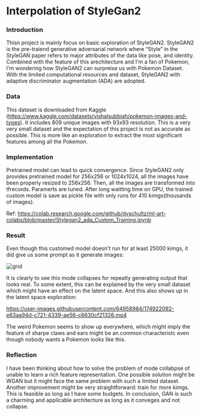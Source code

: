 # Interpolation of StyleGan2

### Introduction
Thisn project is mainly focus on basic exploration of StyleGAN2. StyleGAN2 is the pre-traiend generative adversarial network where “Style” in the StyleGAN paper refers to major attributes of the data like pose, and identity. Combined with the feature of this arechitecture and I'm a fan of Pokemon, I'm wondering how StyleGAN2 can surpreise us with Pokemon Dataset.  With the limited computational resources and dataset, StyleGAN2 with adaptive discriminator augmentation (ADA) are adopted.

### Data
This dataset is downloaded from Kaggle (https://www.kaggle.com/datasets/vishalsubbiah/pokemon-images-and-types). It includes 809 unique images with 93x93 resolution. This is a very very small dataset and the expectation of this project is not as accurate as possible. This is more like an exploration to extract the most significant features among all the Pokemon.

### Implementation

Pretrained model can lead to quick convergence. Since StyleGAN2 only provides  pretrained model for 256x256 or 1024x1024, all the images have been properly resized to 256x256. Then, all the images are transformed into tfrecords.  Paramerts are tuned. After long waitting time on GPU,  the trained custom model is save as pickle file with only  runs for 410 kimgs(thousands of images).

Ref: https://colab.research.google.com/github/dvschultz/ml-art-colabs/blob/master/Stylegan2_ada_Custom_Training.ipynb


### Result

Even though this customed model doesn't run for at least 25000 kimgs, it did give us some prompt as it generate images:

![grid](../main/out/grid.png)

It is clearly to see this mode collapses for repeatly generating output that looks real. To some extent, this can be explained by the very small dataset which might have an effect on the latent space. And this also shows up in the latent space exploration:


https://user-images.githubusercontent.com/64958984/174922092-e63aa94d-c721-4339-ae56-c6630cf21326.mp4




The weird Pokemon seems to show up everywhere, which might imply the feature of sharpe claws and ears might be an common characteristc even though nobody wants a Pokemon looks like this.

### Reflection

I have been thinking about how to solve the problem of mode collabpse of unable to learn a rich feature representation. One possible solution might be WGAN but it might face the same problem with such a limited dataset. Another improvement might be very straightforward: train for more kimgs. This is feasible as long as I have some budgets. In conclusion, GAN is such a charming and applicable architecture as long as it conveges and not collapse. 

